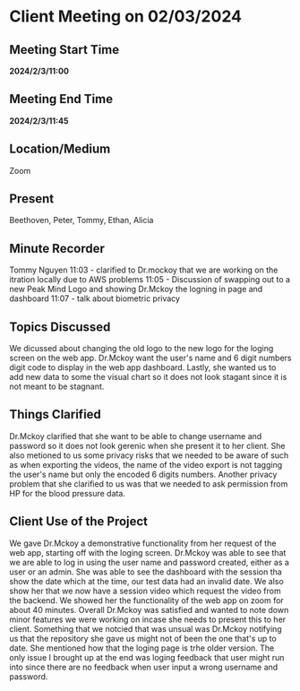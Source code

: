 # Client Meeting on 02/03/2024
## Meeting Start Time
**2024/2/3/11:00**
## Meeting End Time
**2024/2/3/11:45**
## Location/Medium
Zoom
## Present
Beethoven, Peter, Tommy, Ethan, Alicia
## Minute Recorder
Tommy Nguyen
11:03 - clarified to Dr.mockoy that we are working on the itration locally due to AWS problems
11:05 - Discussion of swapping out to a new Peak Mind Logo and showing Dr.Mckoy the logning in page and dashboard
11:07 - talk about biometric privacy 
## Topics Discussed
We dicussed about changing the old logo to the new logo for the loging screen on the web app. Dr.Mckoy want the user's name and 6 digit numbers digit code to display in the web app dashboard. Lastly, she wanted us to add new data to some the visual chart so it does not look stagant since it is not meant to be stagnant. 
## Things Clarified
Dr.Mckoy clarified that she want to be able to change username and password so it does not look gerenic when she present it to her client. She also metioned to us some privacy risks that we needed to be aware of such as when exporting the videos, the name of the video export is not tagging the user's name but only the encoded 6 digits numbers. Another privacy problem that she clarified to us was that we needed to ask permission from HP for the blood pressure data.
## Client Use of the Project
We gave Dr.Mckoy a demonstrative functionality from her request of the web app, starting off with the loging screen. 
Dr.Mckoy was able to see that we are able to log in using the user name and password created, either as a user or an admin. She was able to see the dashboard with the session tha show the date which at the time, our test data had an invalid date. We also show her that we now have a session video which request the video from the backend.
We showed her the functionality of the web app on zoom for about 40 minutes.
Overall Dr.Mckoy was satisfied and wanted to note down minor features we were working on incase she needs to present this to her client.
Something that we notcied that was unsual was Dr.Mckoy notifying us that the repository she gave us might not of been the one that's up to date. She mentioned how that the loging page is trhe older version.
The only issue I brought up at the end was loging feedback that user might run into since there are no feedback when user input a wrong username and password. 
